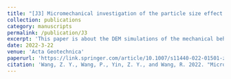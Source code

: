 ```yaml
---
title: "[J3] Micromechanical investigation of the particle size effect on the shear strength of uncrushable granular materials"
collection: publications
category: manuscripts
permalink: /publication/J3
excerpt: 'This paper is about the DEM simulations of the mechanical behaviors of granular soil.'
date: 2022-3-22
venue: 'Acta Geotechnica'
paperurl: 'https://link.springer.com/article/10.1007/s11440-022-01501-z'
citation: 'Wang, Z. Y., Wang, P., Yin, Z. Y., and Wang, R. 2022. "Micromechanical investigation of the particle size effect on the shear strength of uncrushable granular materials." Acta Geotech. 17(10): 4277-4296. https://doi.org/10.1007/s11440-022-01501-z.'
---
```

